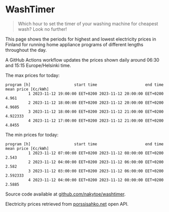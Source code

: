
# WashTimer

> Which hour to set the timer of your washing machine for cheapest wash? Look no further!

This page shows the periods for highest and lowest electricity prices in Finland 
for running home appliance programs of different lengths throughout the day. 

A GitHub Actions workflow updates the prices shown daily around 06:30 and 15:15 Europe/Helsinki time.

The max prices for today:

	program [h]                   start time                     end time mean price [€c/kWh]
	          1 2023-11-12 19:00:00 EET+0200 2023-11-12 20:00:00 EET+0200               4.961
	          2 2023-11-12 18:00:00 EET+0200 2023-11-12 20:00:00 EET+0200              4.9605
	          3 2023-11-12 18:00:00 EET+0200 2023-11-12 21:00:00 EET+0200            4.922333
	          4 2023-11-12 17:00:00 EET+0200 2023-11-12 21:00:00 EET+0200              4.8455

The min prices for today:

	program [h]                   start time                     end time mean price [€c/kWh]
	          1 2023-11-12 07:00:00 EET+0200 2023-11-12 08:00:00 EET+0200               2.543
	          2 2023-11-12 04:00:00 EET+0200 2023-11-12 06:00:00 EET+0200               2.582
	          3 2023-11-12 03:00:00 EET+0200 2023-11-12 06:00:00 EET+0200            2.592333
	          4 2023-11-12 04:00:00 EET+0200 2023-11-12 08:00:00 EET+0200              2.5885


Source code available at [github.com/nakytoe/washtimer](https://github.com/nakytoe/washtimer).

Electricity prices retrieved from [porssisahko.net](https://porssisahko.net/api) open API.
